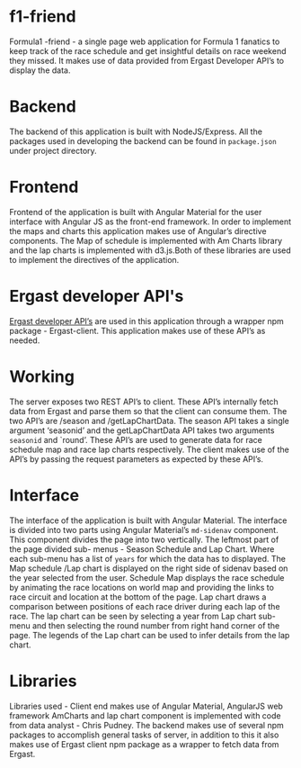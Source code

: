 # f1-friend


Formula1 -friend - a single page web application for Formula 1 fanatics to keep track of the race schedule and get insightful details on race weekend they missed. It makes use of data provided from Ergast Developer API’s to display the data.

# Backend

The backend of this application is built with NodeJS/Express. All the packages used in developing the backend can be found in `package.json` under project directory.

# Frontend

Frontend of the application is built with Angular Material for the user interface with Angular JS as the front-end framework. In order to implement the maps and charts this application makes use of Angular’s directive components. The Map of schedule is implemented with Am Charts library and the lap charts is implemented with d3.js.Both of these libraries are used to implement the directives of the application.

# Ergast developer API's 

[Ergast developer API’s](https://ergast.com/mrd/) are used in this application through a wrapper npm package - Ergast-client. This application makes use of these API’s as needed.

# Working

The server exposes two REST API’s to client. These API’s internally fetch data from Ergast and parse them so that the client can consume them. The two API’s are /season and /getLapChartData. The season API takes a single argument ‘seasonid’ and the getLapChartData API takes two arguments `seasonid` and `round’. These API’s are used to generate data for race schedule map and race lap charts respectively.
The client makes use of the API’s by passing the request parameters as expected by these API’s.

# Interface

The interface of the application is built with Angular Material. The interface is divided into two parts using Angular Material’s `md-sidenav` component. This component divides the page into two vertically. 
The leftmost part of the page divided sub- menus -  Season Schedule and Lap Chart. Where each sub-menu has a list of `years` for which the data has to displayed.
The Map schedule /Lap chart is displayed on the right side of sidenav based on the year selected from the user. Schedule Map displays the race schedule by animating the race locations on world map and providing the links to race circuit and location at the bottom of the page. 
Lap chart draws a comparison between positions of each race driver during each lap of the race. The lap chart can be seen by selecting a year from Lap chart sub-menu and then selecting the round number from right hand corner of the page. The legends of the Lap chart can be used to infer details from the lap chart. 


# Libraries
Libraries used - Client end makes use of Angular Material, AngularJS web framework AmCharts and lap chart component is implemented with code from data analyst -  Chris Pudney. The backend makes use of several npm packages to accomplish general tasks of server, in addition to this it also makes use of Ergast client npm package as a wrapper to fetch data from Ergast.
